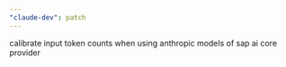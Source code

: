```yaml
---
"claude-dev": patch
---
```


calibrate input token counts when using anthropic models of sap ai core provider
